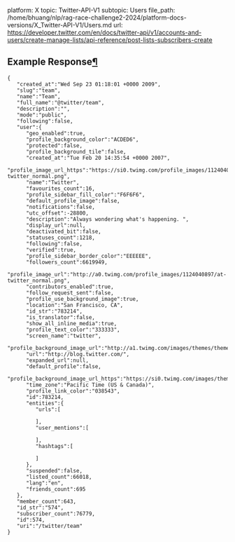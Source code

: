 platform: X
topic: Twitter-API-V1
subtopic: Users
file_path: /home/bhuang/nlp/rag-race-challenge2-2024/platform-docs-versions/X_Twitter-API-V1/Users.md
url: https://developer.twitter.com/en/docs/twitter-api/v1/accounts-and-users/create-manage-lists/api-reference/post-lists-subscribers-create


## Example Response[¶](#example-response "Permalink to this headline")

    {
       "created_at":"Wed Sep 23 01:18:01 +0000 2009",
       "slug":"team",
       "name":"Team",
       "full_name":"@twitter/team",
       "description":"",
       "mode":"public",
       "following":false,
       "user":{
          "geo_enabled":true,
          "profile_background_color":"ACDED6",
          "protected":false,
          "profile_background_tile":false,
          "created_at":"Tue Feb 20 14:35:54 +0000 2007",
          "profile_image_url_https":"https://si0.twimg.com/profile_images/1124040897/at-twitter_normal.png",
          "name":"Twitter",
          "favourites_count":16,
          "profile_sidebar_fill_color":"F6F6F6",
          "default_profile_image":false,
          "notifications":false,
          "utc_offset":-28800,
          "description":"Always wondering what's happening. ",
          "display_url":null,
          "deactivated_bit":false,
          "statuses_count":1218,
          "following":false,
          "verified":true,
          "profile_sidebar_border_color":"EEEEEE",
          "followers_count":6619949,
          "profile_image_url":"http://a0.twimg.com/profile_images/1124040897/at-twitter_normal.png",
          "contributors_enabled":true,
          "follow_request_sent":false,
          "profile_use_background_image":true,
          "location":"San Francisco, CA",
          "id_str":"783214",
          "is_translator":false,
          "show_all_inline_media":true,
          "profile_text_color":"333333",
          "screen_name":"twitter",
          "profile_background_image_url":"http://a1.twimg.com/images/themes/theme18/bg.gif",
          "url":"http://blog.twitter.com/",
          "expanded_url":null,
          "default_profile":false,
          "profile_background_image_url_https":"https://si0.twimg.com/images/themes/theme18/bg.gif",
          "time_zone":"Pacific Time (US & Canada)",
          "profile_link_color":"038543",
          "id":783214,
          "entities":{
             "urls":[
    
             ],
             "user_mentions":[
    
             ],
             "hashtags":[
    
             ]
          },
          "suspended":false,
          "listed_count":66018,
          "lang":"en",
          "friends_count":695
       },
       "member_count":643,
       "id_str":"574",
       "subscriber_count":76779,
       "id":574,
       "uri":"/twitter/team"
    }